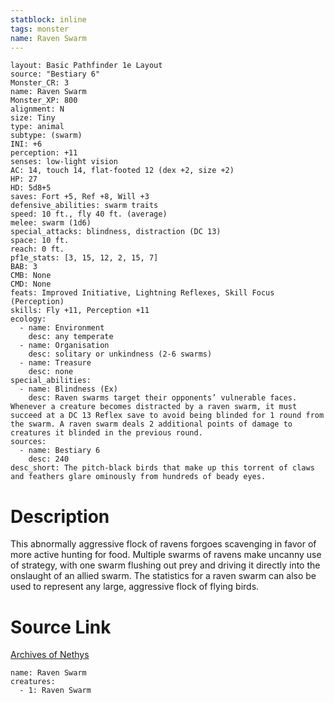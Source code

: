 ```yaml
---
statblock: inline
tags: monster
name: Raven Swarm
---
```

```statblock
layout: Basic Pathfinder 1e Layout
source: "Bestiary 6"
Monster_CR: 3
name: Raven Swarm
Monster_XP: 800
alignment: N
size: Tiny
type: animal
subtype: (swarm)
INI: +6
perception: +11
senses: low-light vision
AC: 14, touch 14, flat-footed 12 (dex +2, size +2)
HP: 27
HD: 5d8+5
saves: Fort +5, Ref +8, Will +3
defensive_abilities: swarm traits
speed: 10 ft., fly 40 ft. (average)
melee: swarm (1d6)
special_attacks: blindness, distraction (DC 13)
space: 10 ft.
reach: 0 ft.
pf1e_stats: [3, 15, 12, 2, 15, 7]
BAB: 3
CMB: None
CMD: None
feats: Improved Initiative, Lightning Reflexes, Skill Focus (Perception)
skills: Fly +11, Perception +11
ecology:
  - name: Environment
    desc: any temperate
  - name: Organisation
    desc: solitary or unkindness (2-6 swarms)
  - name: Treasure
    desc: none
special_abilities:
  - name: Blindness (Ex)
    desc: Raven swarms target their opponents’ vulnerable faces. Whenever a creature becomes distracted by a raven swarm, it must succeed at a DC 13 Reflex save to avoid being blinded for 1 round from the swarm. A raven swarm deals 2 additional points of damage to creatures it blinded in the previous round.
sources:
  - name: Bestiary 6
    desc: 240
desc_short: The pitch-black birds that make up this torrent of claws and feathers glare ominously from hundreds of beady eyes.
```
# Description
This abnormally aggressive flock of ravens forgoes scavenging in favor of more active hunting for food. Multiple swarms of ravens make uncanny use of strategy, with one swarm flushing out prey and driving it directly into the onslaught of an allied swarm. The statistics for a raven swarm can also be used to represent any large, aggressive flock of flying birds.
# Source Link
[Archives of Nethys](https://aonprd.com/MonsterDisplay.aspx?ItemName=Raven%20Swarm)
```encounter-table
name: Raven Swarm
creatures:
  - 1: Raven Swarm
```
